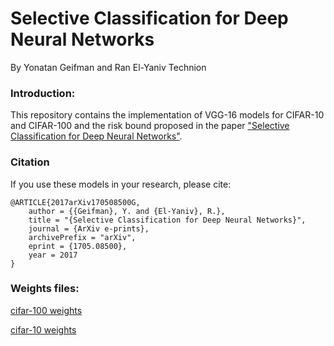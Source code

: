 # Selective Classification for Deep Neural Networks
By Yonatan Geifman and Ran El-Yaniv
Technion
### Introduction:
This repository contains the implementation of  VGG-16 models for CIFAR-10 and CIFAR-100 and the risk bound proposed in the paper ["Selective Classification for Deep Neural Networks"](https://arxiv.org/abs/1705.08500). 

### Citation

If you use these models in your research, please cite:

    @ARTICLE{2017arXiv170508500G,
        author = {{Geifman}, Y. and {El-Yaniv}, R.},
        title = "{Selective Classification for Deep Neural Networks}",
        journal = {ArXiv e-prints},
        archivePrefix = "arXiv",
        eprint = {1705.08500},
        year = 2017
    }

### Weights files:

[cifar-100 weights](https://drive.google.com/open?id=0B4odNGNGJ56qTEdnT1RjTU44Zms)

[cifar-10 weights](https://drive.google.com/open?id=0B4odNGNGJ56qVW9JdkthbzBsX28)


